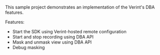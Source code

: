 This sample project demonstrates an implementation of the Verint's DBA features.

Features:

* Start the SDK using Verint-hosted remote configuration
* Start and stop recording using DBA API
* Mask and unmask view using DBA API
* Debug masking
